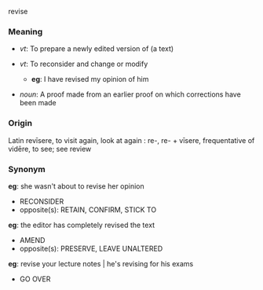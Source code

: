 revise
### Meaning
+ _vt_: To prepare a newly edited version of (a text)
+ _vt_: To reconsider and change or modify
    + __eg__: I have revised my opinion of him

+ _noun_: A proof made from an earlier proof on which corrections have been made

### Origin

Latin revīsere, to visit again, look at again : re-, re- + vīsere, frequentative of vidēre, to see; see review

### Synonym

__eg__: she wasn't about to revise her opinion

+ RECONSIDER
+ opposite(s): RETAIN, CONFIRM, STICK TO

__eg__: the editor has completely revised the text

+ AMEND
+ opposite(s): PRESERVE, LEAVE UNALTERED

__eg__: revise your lecture notes | he's revising for his exams

+ GO OVER


